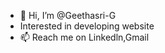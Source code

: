 - 👋 Hi, I’m @Geethasri-G
-  Interested in developing website
- 📫 Reach me on Linkedln,Gmail

<!---
Geethasri-G/Geethasri-G is a ✨ special ✨ repository because its `README.md` (this file) appears on your GitHub profile.
You can click the Preview link to take a look at your changes.
--->
